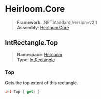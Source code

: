 # Heirloom.Core

> **Framework**: .NETStandard,Version=v2.1  
> **Assembly**: [Heirloom.Core][0]  

## IntRectangle.Top

> **Namespace**: [Heirloom][0]  
> **Type**: [IntRectangle][1]  

### Top

Gets the top extent of this rectangle.

```cs
int Top { get; }
```

[0]: ../Heirloom.Core.md
[1]: Heirloom.IntRectangle.md
